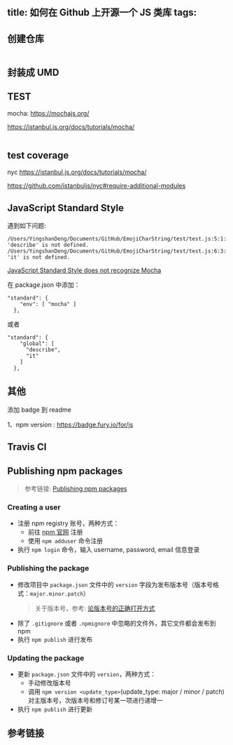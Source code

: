 title: 如何在 Github 上开源一个 JS 类库
tags:
---

<!-- more -->

## 创建仓库
```
```

## 封装成 UMD

## TEST
mocha: https://mochajs.org/

https://istanbul.js.org/docs/tutorials/mocha/

```
```

## test coverage

nyc https://istanbul.js.org/docs/tutorials/mocha/

https://github.com/istanbuljs/nyc#require-additional-modules

## JavaScript Standard Style
[](https://standardjs.com/readme-zhcn.html)
[](https://standardjs.com/rules-zhcn.html#javascript-standard-style)


遇到如下问题:

```
/Users/YingshanDeng/Documents/GitHub/EmojiCharString/test/test.js:5:1: 'describe' is not defined.
/Users/YingshanDeng/Documents/GitHub/EmojiCharString/test/test.js:6:3: 'it' is not defined.
```
[JavaScript Standard Style does not recognize Mocha](https://stackoverflow.com/questions/30018271/javascript-standard-style-does-not-recognize-mocha)

在 package.json 中添加：
```
"standard": {
    "env": [ "mocha" ]
  },
```
或者
```
"standard": {
    "global": [
      "describe",
      "it"
    ]
  },
```

## 其他

添加 badge 到 readme

1、npm version : https://badge.fury.io/for/js

## Travis CI


## Publishing npm packages
> 参考链接: [Publishing npm packages](https://docs.npmjs.com/getting-started/publishing-npm-packages)

### Creating a user
- 注册 npm registry 账号，两种方式：
	- 前往 [npm 官网](https://www.npmjs.com/) 注册
	- 使用 `npm adduser` 命令注册
- 执行 `npm login` 命令，输入 username, password, email 信息登录

### Publishing the package
- 修改项目中 `package.json` 文件中的 `version` 字段为发布版本号（版本号格式：`major.minor.patch`）
	> 关于版本号，参考: [论版本号的正确打开方式](http://taobaofed.org/blog/2016/08/04/instructions-of-semver/)
- 除了 `.gitignore` 或者 `.npmignore` 中忽略的文件外，其它文件都会发布到 npm
- 执行 `npm publish` 进行发布

### Updating the package
- 更新 `package.json` 文件中的 `version`，两种方式：
	- 手动修改版本号
	- 调用 `npm version <update_type>`(update_type: major / minor / patch) 对主版本号，次版本号和修订号某一项进行递增一
- 执行 `npm publish` 进行更新


## 参考链接
[]()
[]()
